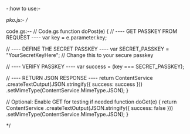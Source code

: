 -:how to use:-

*pko.js:- /* <script>
  const pkosu = "YOUR_APPS_SCRIPT_WEB_APP_URL";
  const pkotitle = "Protected Page";   // optional
  const pkoinput = "Enter secret key"; // optional
  const pkobutton = "Unlock";          // optional
  const pkoerror = "Wrong key";        // optional
</script>
<script src="https://armasoftlogics.github.io/js/pko.js"></script> 

code.gs:--  // Code.gs
function doPost(e) {
  // ---- GET PASSKEY FROM REQUEST ----
  var key = e.parameter.key;

  // ---- DEFINE THE SECRET PASSKEY ----
  var SECRET_PASSKEY = "YourSecretKeyHere"; // Change this to your secure passkey

  // ---- VERIFY PASSKEY ----
  var success = (key === SECRET_PASSKEY);

  // ---- RETURN JSON RESPONSE ----
  return ContentService
    .createTextOutput(JSON.stringify({ success: success }))
    .setMimeType(ContentService.MimeType.JSON);
}

// Optional: Enable GET for testing if needed
function doGet(e) {
  return ContentService
    .createTextOutput(JSON.stringify({ success: false }))
    .setMimeType(ContentService.MimeType.JSON);
}


*/
